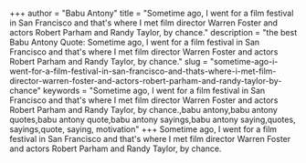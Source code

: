 +++
author = "Babu Antony"
title = "Sometime ago, I went for a film festival in San Francisco and that's where I met film director Warren Foster and actors Robert Parham and Randy Taylor, by chance."
description = "the best Babu Antony Quote: Sometime ago, I went for a film festival in San Francisco and that's where I met film director Warren Foster and actors Robert Parham and Randy Taylor, by chance."
slug = "sometime-ago-i-went-for-a-film-festival-in-san-francisco-and-thats-where-i-met-film-director-warren-foster-and-actors-robert-parham-and-randy-taylor-by-chance"
keywords = "Sometime ago, I went for a film festival in San Francisco and that's where I met film director Warren Foster and actors Robert Parham and Randy Taylor, by chance.,babu antony,babu antony quotes,babu antony quote,babu antony sayings,babu antony saying,quotes, sayings,quote, saying, motivation"
+++
Sometime ago, I went for a film festival in San Francisco and that's where I met film director Warren Foster and actors Robert Parham and Randy Taylor, by chance.
